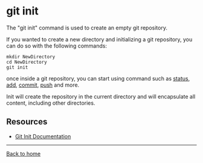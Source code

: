 # git init

The "git init" command is used to create an empty git repository.

If you wanted to create a new directory and initializing a git repository, you can do so with the following commands:
~~~
mkdir NewDirectory
cd NewDirectory
git init
~~~

once inside a git repository, you can start using command such as 
[status](./Status.md),
[add](./Add.md),
[commit](./Commit.md),
[push](./Push.md)
and more.

Init will create the repository in the current directory and will encapsulate all content, including other directories.

## Resources

- [Git Init Documentation](https://git-scm.com/docs/git-init)

---

[Back to home](../README.md)
